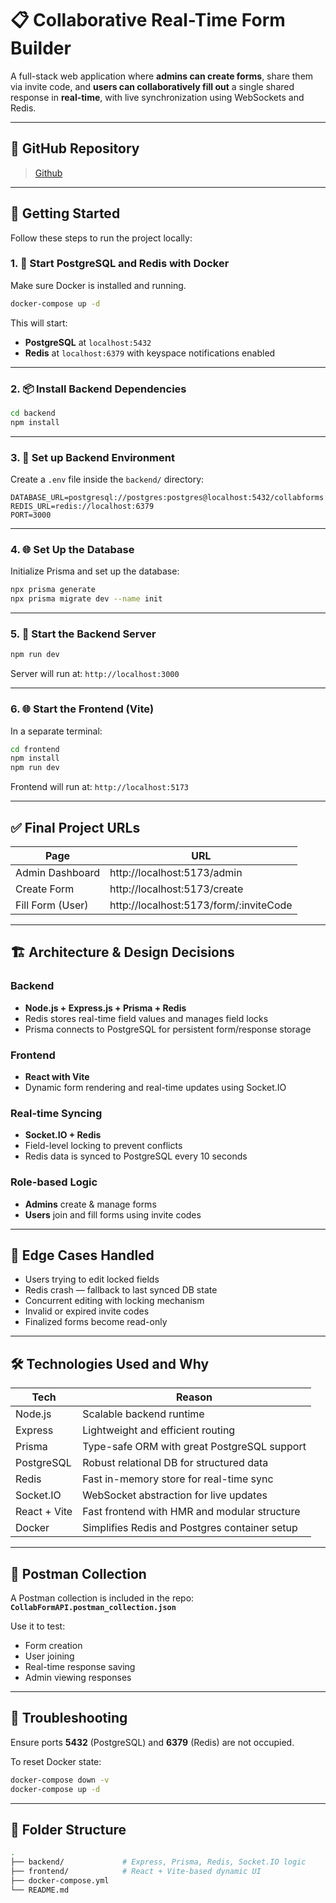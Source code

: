 # 📋 Collaborative Real-Time Form Builder

A full-stack web application where **admins can create forms**, share them via invite code, and **users can collaboratively fill out** a single shared response in **real-time**, with live synchronization using WebSockets and Redis.

---

## 🔗 GitHub Repository

> [Github](https://github.com/EkMishra/Collab-form)

---

## 🚀 Getting Started

Follow these steps to run the project locally:

### 1. 🐳 Start PostgreSQL and Redis with Docker

Make sure Docker is installed and running.

```bash
docker-compose up -d
```

This will start:
- **PostgreSQL** at `localhost:5432`
- **Redis** at `localhost:6379` with keyspace notifications enabled

---

### 2. 📦 Install Backend Dependencies

```bash
cd backend
npm install
```

---

### 3. 🔧 Set up Backend Environment

Create a `.env` file inside the `backend/` directory:

```env
DATABASE_URL=postgresql://postgres:postgres@localhost:5432/collabforms
REDIS_URL=redis://localhost:6379
PORT=3000
```

---

### 4. 🌐 Set Up the Database

Initialize Prisma and set up the database:

```bash
npx prisma generate
npx prisma migrate dev --name init
```

---

### 5. 🚀 Start the Backend Server

```bash
npm run dev
```

Server will run at: `http://localhost:3000`

---

### 6. 🌐 Start the Frontend (Vite)

In a separate terminal:

```bash
cd frontend
npm install
npm run dev
```

Frontend will run at: `http://localhost:5173`

---

## ✅ Final Project URLs

| Page             | URL                                       |
|------------------|-------------------------------------------|
| Admin Dashboard  | http://localhost:5173/admin               |
| Create Form      | http://localhost:5173/create              |
| Fill Form (User) | http://localhost:5173/form/:inviteCode   |

---

## 🏗️ Architecture & Design Decisions

### Backend
- **Node.js + Express.js + Prisma + Redis**
- Redis stores real-time field values and manages field locks
- Prisma connects to PostgreSQL for persistent form/response storage

### Frontend
- **React with Vite**
- Dynamic form rendering and real-time updates using Socket.IO

### Real-time Syncing
- **Socket.IO + Redis**
- Field-level locking to prevent conflicts
- Redis data is synced to PostgreSQL every 10 seconds

### Role-based Logic
- **Admins** create & manage forms
- **Users** join and fill forms using invite codes

---

## 🧪 Edge Cases Handled

- Users trying to edit locked fields
- Redis crash — fallback to last synced DB state
- Concurrent editing with locking mechanism
- Invalid or expired invite codes
- Finalized forms become read-only

---

## 🛠️ Technologies Used and Why

| Tech          | Reason                                               |
|---------------|------------------------------------------------------|
| Node.js       | Scalable backend runtime                             |
| Express       | Lightweight and efficient routing                    |
| Prisma        | Type-safe ORM with great PostgreSQL support          |
| PostgreSQL    | Robust relational DB for structured data             |
| Redis         | Fast in-memory store for real-time sync              |
| Socket.IO     | WebSocket abstraction for live updates               |
| React + Vite  | Fast frontend with HMR and modular structure         |
| Docker        | Simplifies Redis and Postgres container setup        |

---

## 🧪 Postman Collection

A Postman collection is included in the repo:  
**`CollabFormAPI.postman_collection.json`**

Use it to test:
- Form creation
- User joining
- Real-time response saving
- Admin viewing responses

---

## 🐞 Troubleshooting

Ensure ports **5432** (PostgreSQL) and **6379** (Redis) are not occupied.

To reset Docker state:

```bash
docker-compose down -v
docker-compose up -d
```

---

## 📂 Folder Structure

```bash
.
├── backend/             # Express, Prisma, Redis, Socket.IO logic
├── frontend/            # React + Vite-based dynamic UI
├── docker-compose.yml
└── README.md
```
